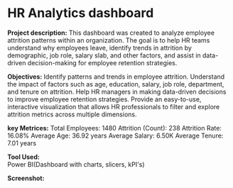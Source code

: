 # HR Analytics dashboard

**Project description:**
  This dashboard was created to analyze employee attrition patterns within an organization. The goal is to help HR teams understand why employees leave, identify trends in attrition by demographic, job role, salary slab, and other factors, and assist in data-driven decision-making for employee retention strategies.

**Objectives:**
  Identify patterns and trends in employee attrition.
  Understand the impact of factors such as age, education, salary, job role, department, and tenure on attrition.
  Help HR managers in making data-driven decisions to improve employee retention strategies.
  Provide an easy-to-use, interactive visualization that allows HR professionals to filter and explore attrition metrics across multiple dimensions.

**key Metrices:**
  Total Employees: 1480
  Attrition (Count): 238
  Attrition Rate: 16.08%
  Average Age: 36.92 years
  Average Salary: 6.50K
  Average Tenure: 7.01 years

**Tool Used:**  
  Power BI(Dashboard with charts, slicers, kPI's)

**Screenshot:**
  
  
  
  
